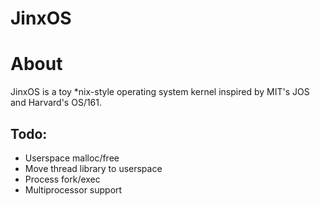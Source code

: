 # JinxOS

# About

JinxOS is a toy *nix-style operating system kernel inspired by MIT's JOS and Harvard's OS/161.

## Todo:

* Userspace malloc/free
* Move thread library to userspace
* Process fork/exec
* Multiprocessor support
